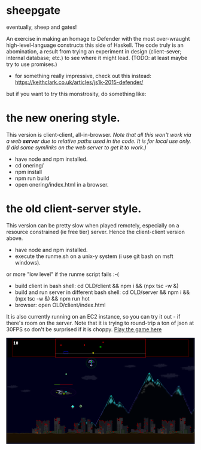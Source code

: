 # sheepgate
eventually, sheep and gates!

An exercise in making an homage to Defender with the most over-wraught high-level-language constructs this side of Haskell. The code truly is an abomination, a result from trying an experiment in design (client-sever; internal database; etc.) to see where it might lead. (TODO: at least maybe try to use promises.)

* for something really impressive, check out this instead: https://keithclark.co.uk/articles/js1k-2015-defender/

but if you want to try this monstrosity, do something like:

# the new onering style.

This version is client-client, all-in-browser. _Note that all this won't work via a web **server** due to relative paths used in the code. It is for local use only.
(I did some symlinks on the web server to get it to work.)_

* have node and npm installed.
* cd onering/
* npm install
* npm run build
* open onering/index.html in a browser.

# the old client-server style.

This version can be pretty slow when played remotely, especially on a resource constrained (ie free tier) server. Hence the client-client version above.

* have node and npm installed.
* execute the runme.sh on a unix-y system (i use git bash on msft windows).

or more "low level" if the runme script fails :-(
* build client in bash shell: cd OLD/client && npm i && (npx tsc -w &)
* build and run server in different bash shell: cd OLD/server && npm i && (npx tsc -w &) && npm run hot
* browser: open OLD/client/index.html

It is also currently running on an EC2 instance, so you can try it out - if there's room on the server.
Note that it is trying to round-trip a ton of json at 30FPS so don't be surprised if it is choppy.
[Play the game here](http://18.190.219.255/)

![screenshot](./screenshot.png)
